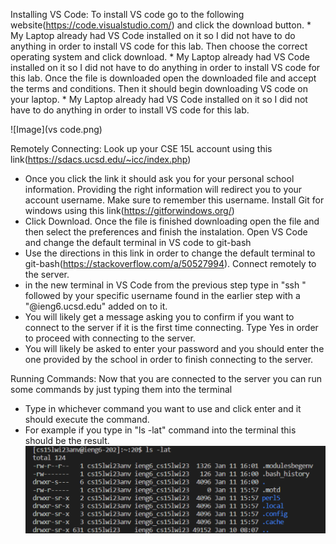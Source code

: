 Installing VS Code: 
To install VS code go to the following website(https://code.visualstudio.com/) and click the download button.
    * My Laptop already had VS Code installed on it so I did not have to do anything in order to install VS code for this lab. 
Then choose the correct operating system and click download. 
    * My Laptop already had VS Code installed on it so I did not have to do anything in order to install VS code for this lab. 
Once the file is downloaded open the downloaded file and accept the terms and conditions. Then it should begin downloading VS code on your laptop.
    * My Laptop already had VS Code installed on it so I did not have to do anything in order to install VS code for this lab. 

![Image](vs code.png)


Remotely Connecting: 
Look up your CSE 15L account using this link(https://sdacs.ucsd.edu/~icc/index.php)
* Once you click the link it should ask you for your personal school information. Providing the right information will redirect you to your account username. Make sure to remember this username.
Install Git for windows using this link(https://gitforwindows.org/)
* Click Download. Once the file is finished downloading open the file and then select the preferences and finish the instalation. 
Open VS Code and change the default terminal in VS code to git-bash
* Use the directions in this link in order to change the default terminal to git-bash(https://stackoverflow.com/a/50527994). 
Connect remotely to the server. 
* in the new terminal in VS Code from the previous step type in "ssh " followed by your specific username found in the earlier step with a "@ieng6.ucsd.edu" added on to it. 
* You will likely get a message asking you to confirm if you want to connect to the server if it is the first time connecting. Type Yes in order to proceed with connecting to the server. 
* You will likely be asked to enter your password and you should enter the one provided by the school in order to finish connecting to the server. 

Running Commands: 
Now that you are connected to the server you can run some commands by just typing them into the terminal
* Type in whichever command you want to use and click enter and it should execute the command. 
* For example if you type in "ls -lat" command into the terminal this should be the result. 
![Image](command.png)
